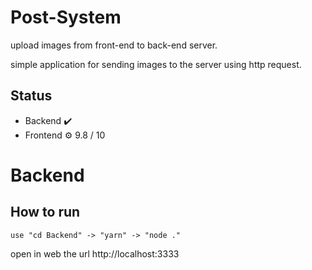 # Post-System
upload images from front-end to back-end server.

simple application for sending images to the server using http request.

## Status

* Backend ✔️
* Frontend ⚙️ 9.8 / 10

# Backend 

## How to run

```
use "cd Backend" -> "yarn" -> "node ."
```
open in web the url http://localhost:3333



